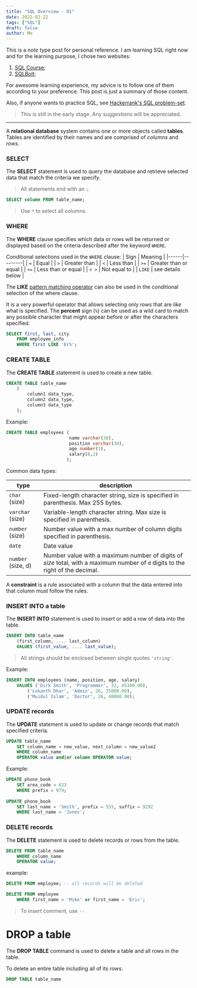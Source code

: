 ```yaml
---
title: "SQL Overview - 01"
date: 2022-02-22
tags: ["SQL"]
draft: false
author: Me
---
```


This is a *note* type post for personal reference.  I am learning SQL right now and for the learning purpose, I chose two websites:
1. [SQL Course](https://www.sqlcourse.com/);
2. [SQLBolt](https://sqlbolt.com/);

For awesome learning experience, my advice is to follow one of them according to your preference. This post is just a summary of those content.

Also, if anyone wants to practice SQL, see [Hackerrank's SQL problem-set](https://www.hackerrank.com/domains/sql).

> This is still in the early stage. Any suggestions will be appreciated.

- - -

A **relational database** system contains one or more objects called **tables**. Tables are identified by their names and are comprised of *columns* and *rows*.

### SELECT

The **SELECT** statement is used to query the database and retrieve selected data that match the criteria we specify.

> All statements end with an `;`.

```SQL
SELECT column FROM table_name;
```

> Use `*` to select all columns.

### WHERE

The **WHERE** clause specifies which data or rows will be returned or displayed based on the criteria described after the keyword `WHERE`.

Conditional selections used in the `WHERE` clause:
| Sign | Meaning |
|------|---------|
| `=` | Equal |
| `>` | Greater than |
| `<` | Less than |
| `>=` | Greater than or equal |
| `<=` | Less than or equal |
| `< >` | Not equal to |
| `LIKE` | see details below |

The **LIKE** <ins>pattern matching operator</ins> can also be used in the conditional selection of the where clause.

It is a very powerful operator that allows selecting only rows that are *like* what is specified. The **percent** sign (`%`) can be used as a wild card to match any possible character that might appear before or after the characters specified.

```SQL
SELECT first, last, city
    FROM employee_info
    WHERE first LIKE 'Er%';
```

### CREATE TABLE

The **CREATE TABLE** statement is used to create a new table.

```sql
CREATE TABLE table_name
    (
        column1 data_type,
        column2 data_type,
        column3 data_type
    );
```

Example:

```sql
CREATE TABLE employees (
                        name varchar(30),
                        position varchar(30),
                        age number(3),
                        salary(8,2)
                       );
```

Common data types:

| type | description |
|------|-------------|
| `char` (size) | Fixed-length character string, size is specified in parenthesis. Max 255 bytes. |
| `varchar` (size) | Variable-length character string. Max size is specified in parenthesis. |
| `number` (size) | Number value with a max number of column digits specified in parenthesis. |
| `date` | Date value |
| `number` (size, d) | Number value with a maximum number of digits of *size* total, with a maximum number of `d` digits to the right of the decimal. |

A **constraint** is a rule associated with a column that the data entered into that column must follow the rules. 

### INSERT INTO a table

The **INSERT INTO** statement is used to insert or add a row of data into the table.

```sql
INSERT INTO table_name
    (first_column, .... last_column)
    VALUES (first_value, .... last_value);
```

> All strings should be enclosed between single quotes `'string'`.

Example:

```SQL
INSERT INTO employees (name, position, age, salary)
    VALUES ('Dirk Smith', 'Programmer', 32, 45300.00),
        ('Lokanth Dhar', 'Admin', 26, 35000.00),
        ('Muidul Islam', 'Doctor', 26, 40000.00);
```

### UPDATE records

The **UPDATE** statement is used to update or change records that match specified criteria.

```SQL
UPDATE table_name
    SET column_name = new_value, next_column = new_value2
    WHERE column_name
    OPERATOR value and|or column OPERATOR value;
```

Example:

```sql
UPDATE phone_book
    SET area_code = 623
    WHERE prefix = 979;
    
UPDATE phone_book
    SET last_name = 'Smith', prefix = 555, suffix = 9292
    WHERE last_name = 'Jones';
```

### DELETE records

The **DELETE** statement is used to delete records or rows from the table.

```SQL
DELETE FROM table_name
    WHERE column_name
    OPERATOR value;
```

example:

```SQL
DELETE FROM employee; -- all records will be deleted

DELETE FROM employee
    WHERE first_name = 'Mike' or first_name = 'Eric';
```

> To insert comment, use `--`

# DROP a table

The **DROP TABLE** command is used to delete a table and all rows in the table.

To delete an entire table including all of its rows:

```SQL
DROP TABLE table_name
```
